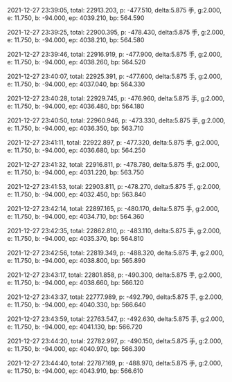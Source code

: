 2021-12-27 23:39:05, total: 22913.203, p: -477.510, delta:5.875 手, g:2.000, e: 11.750, b: -94.000, ep: 4039.210, bp: 564.590

2021-12-27 23:39:25, total: 22900.395, p: -478.430, delta:5.875 手, g:2.000, e: 11.750, b: -94.000, ep: 4038.210, bp: 564.580

2021-12-27 23:39:46, total: 22916.919, p: -477.900, delta:5.875 手, g:2.000, e: 11.750, b: -94.000, ep: 4038.260, bp: 564.520

2021-12-27 23:40:07, total: 22925.391, p: -477.600, delta:5.875 手, g:2.000, e: 11.750, b: -94.000, ep: 4037.040, bp: 564.330

2021-12-27 23:40:28, total: 22929.745, p: -476.960, delta:5.875 手, g:2.000, e: 11.750, b: -94.000, ep: 4036.480, bp: 564.180

2021-12-27 23:40:50, total: 22960.946, p: -473.330, delta:5.875 手, g:2.000, e: 11.750, b: -94.000, ep: 4036.350, bp: 563.710

2021-12-27 23:41:11, total: 22922.897, p: -477.320, delta:5.875 手, g:2.000, e: 11.750, b: -94.000, ep: 4036.680, bp: 564.250

2021-12-27 23:41:32, total: 22916.811, p: -478.780, delta:5.875 手, g:2.000, e: 11.750, b: -94.000, ep: 4031.220, bp: 563.750

2021-12-27 23:41:53, total: 22903.811, p: -478.270, delta:5.875 手, g:2.000, e: 11.750, b: -94.000, ep: 4032.450, bp: 563.840

2021-12-27 23:42:14, total: 22897.165, p: -480.170, delta:5.875 手, g:2.000, e: 11.750, b: -94.000, ep: 4034.710, bp: 564.360

2021-12-27 23:42:35, total: 22862.810, p: -483.110, delta:5.875 手, g:2.000, e: 11.750, b: -94.000, ep: 4035.370, bp: 564.810

2021-12-27 23:42:56, total: 22819.349, p: -488.320, delta:5.875 手, g:2.000, e: 11.750, b: -94.000, ep: 4038.800, bp: 565.890

2021-12-27 23:43:17, total: 22801.858, p: -490.300, delta:5.875 手, g:2.000, e: 11.750, b: -94.000, ep: 4038.660, bp: 566.120

2021-12-27 23:43:37, total: 22777.989, p: -492.790, delta:5.875 手, g:2.000, e: 11.750, b: -94.000, ep: 4040.330, bp: 566.640

2021-12-27 23:43:59, total: 22763.547, p: -492.630, delta:5.875 手, g:2.000, e: 11.750, b: -94.000, ep: 4041.130, bp: 566.720

2021-12-27 23:44:20, total: 22782.997, p: -490.150, delta:5.875 手, g:2.000, e: 11.750, b: -94.000, ep: 4040.970, bp: 566.390

2021-12-27 23:44:40, total: 22787.169, p: -488.970, delta:5.875 手, g:2.000, e: 11.750, b: -94.000, ep: 4043.910, bp: 566.610